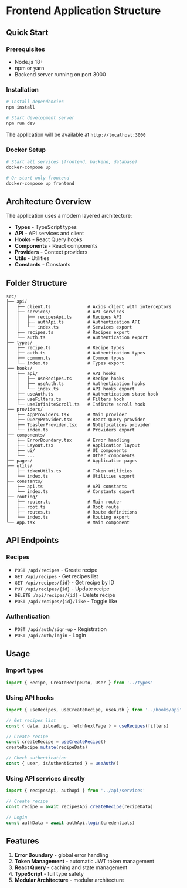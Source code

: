 # Frontend Application Structure

## Quick Start

### Prerequisites
- Node.js 18+ 
- npm or yarn
- Backend server running on port 3000

### Installation
```bash
# Install dependencies
npm install

# Start development server
npm run dev
```

The application will be available at `http://localhost:3000`

### Docker Setup
```bash
# Start all services (frontend, backend, database)
docker-compose up

# Or start only frontend
docker-compose up frontend
```

## Architecture Overview

The application uses a modern layered architecture:

- **Types** - TypeScript types
- **API** - API services and client
- **Hooks** - React Query hooks
- **Components** - React components
- **Providers** - Context providers
- **Utils** - Utilities
- **Constants** - Constants

## Folder Structure

```
src/
├── api/
│   ├── client.ts              # Axios client with interceptors
│   ├── services/              # API services
│   │   ├── recipesApi.ts      # Recipes API
│   │   ├── authApi.ts         # Authentication API
│   │   └── index.ts           # Services export
│   ├── recipes.ts             # Recipes export
│   └── auth.ts                # Authentication export
├── types/
│   ├── recipe.ts              # Recipe types
│   ├── auth.ts                # Authentication types
│   ├── common.ts              # Common types
│   └── index.ts               # Types export
├── hooks/
│   ├── api/                   # API hooks
│   │   ├── useRecipes.ts      # Recipe hooks
│   │   ├── useAuth.ts         # Authentication hooks
│   │   └── index.ts           # API hooks export
│   ├── useAuth.ts             # Authentication state hook
│   ├── useFilters.ts          # Filters hook
│   └── useInfiniteScroll.ts   # Infinite scroll hook
├── providers/
│   ├── AppProviders.tsx       # Main provider
│   ├── QueryProvider.tsx      # React Query provider
│   ├── ToasterProvider.tsx    # Notifications provider
│   └── index.ts               # Providers export
├── components/
│   ├── ErrorBoundary.tsx      # Error handling
│   ├── Layout.tsx             # Application layout
│   ├── ui/                    # UI components
│   └── ...                    # Other components
├── pages/                     # Application pages
├── utils/
│   ├── tokenUtils.ts          # Token utilities
│   └── index.ts               # Utilities export
├── constants/
│   ├── api.ts                 # API constants
│   └── index.ts               # Constants export
├── routing/
│   ├── router.ts              # Main router
│   ├── root.ts                # Root route
│   ├── routes.ts              # Route definitions
│   └── index.ts               # Routing export
└── App.tsx                    # Main component
```

## API Endpoints

### Recipes
- `POST /api/recipes` - Create recipe
- `GET /api/recipes` - Get recipes list
- `GET /api/recipes/{id}` - Get recipe by ID
- `PUT /api/recipes/{id}` - Update recipe
- `DELETE /api/recipes/{id}` - Delete recipe
- `POST /api/recipes/{id}/like` - Toggle like

### Authentication
- `POST /api/auth/sign-up` - Registration
- `POST /api/auth/login` - Login

## Usage

### Import types
```typescript
import { Recipe, CreateRecipeDto, User } from '../types'
```

### Using API hooks
```typescript
import { useRecipes, useCreateRecipe, useAuth } from '../hooks/api'

// Get recipes list
const { data, isLoading, fetchNextPage } = useRecipes(filters)

// Create recipe
const createRecipe = useCreateRecipe()
createRecipe.mutate(recipeData)

// Check authentication
const { user, isAuthenticated } = useAuth()
```

### Using API services directly
```typescript
import { recipesApi, authApi } from '../api/services'

// Create recipe
const recipe = await recipesApi.createRecipe(recipeData)

// Login
const authData = await authApi.login(credentials)
```

## Features

1. **Error Boundary** - global error handling
2. **Token Management** - automatic JWT token management
3. **React Query** - caching and state management
4. **TypeScript** - full type safety
5. **Modular Architecture** - modular architecture 
